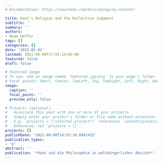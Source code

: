 ```yaml
---
# Documentation: https://wowchemy.com/docs/managing-content/

title: Kant’s Religion and the Reflective Judgment
subtitle: ''
summary: ''
authors:
- Noam Hoffer
tags: []
categories: []
date: '2013-01-01'
lastmod: 2021-08-08T17:55:12+03:00
featured: false
draft: false

# Featured image
# To use, add an image named `featured.jpg/png` to your page's folder.
# Focal points: Smart, Center, TopLeft, Top, TopRight, Left, Right, BottomLeft, Bottom, BottomRight.
image:
  caption: ''
  focal_point: ''
  preview_only: false

# Projects (optional).
#   Associate this post with one or more of your projects.
#   Simply enter your project's folder or file name without extension.
#   E.g. `projects = ["internal-project"]` references `content/project/deep-learning/index.md`.
#   Otherwise, set `projects = []`.
projects: []
publishDate: '2021-08-08T14:55:10.094143Z'
publication_types:
- '6'
abstract: ''
publication: '*Kant und die Philosophie in weltbürgerlicher Absicht*'
---
```

